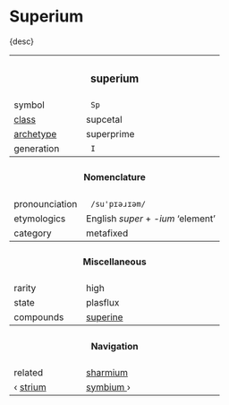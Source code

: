 # Superium

{desc}


<table>
  <tr>
    <th colspan="2"> <h3> superium </h3> </th>
  </tr>
  <tr>
    <td> symbol </td>
    <td> <code> Sp </code> </td>
  </tr>
  <tr>
    <td> <a href="../readme.md#class"> class </a> </td>
    <td> supcetal </td> 
  </tr>
  <tr>
    <td> <a href="../readme.md#archetype"> archetype </a> </td>
    <td> superprime </td>
  </tr>
  <tr>
    <td> generation </td>
    <td> <code> I </code> </td>
  </tr>
  <tr>
    <th colspan="2"> <h4> Nomenclature </h4> </th>
  </tr>
  <tr>
    <td> pronounciation </td>
    <td> <code> /su'pɪəɹɪəm/ </code> </td> 
  </tr>
  <tr>
    <td> etymologics </td>
    <td> English <em>super</em> + <em>-ium</em> ‘element’ </td>
  </tr>
  <tr>
    <td> category </td>
    <td> metafixed </td>
  </tr>
  <tr>
    <th colspan="2"> <h4> Miscellaneous </h4> </th>
  </tr>
  <tr>
    <td> rarity </td>
    <td> high </td>
  </tr>
  <tr>
    <td> state </td>
    <td> plasflux </td>
  </tr>
  <tr>
    <td> compounds </td>
    <td> <a href="../compounds/superine"> superine </a> </td>
  </tr>
  <tr>
    <th colspan="2"> <h4> Navigation </h4> </th>
  </tr>
  <tr>
    <td> related </td>
    <td> <a href="sharmium.md"> sharmium </a> </td>
  </tr>
  <tr>
    <td> ‹ <a href="strium.md"> strium </a> </td>
    <td> <a href="symbium.md"> symbium </a> › </td>
  </tr>
</table>

